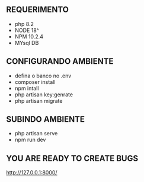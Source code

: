## REQUERIMENTO

-   php 8.2
-   NODE 18^
-   NPM 10.2.4
-   MYsql DB

## CONFIGURANDO AMBIENTE

-   defina o banco no .env
-   composer install
-   npm intall
-   php artisan key:genrate
-   php artisan migrate

## SUBINDO AMBIENTE

-   php artisan serve
-   npm run dev

## YOU ARE READY TO  CREATE BUGS

http://127.0.0.1:8000/

